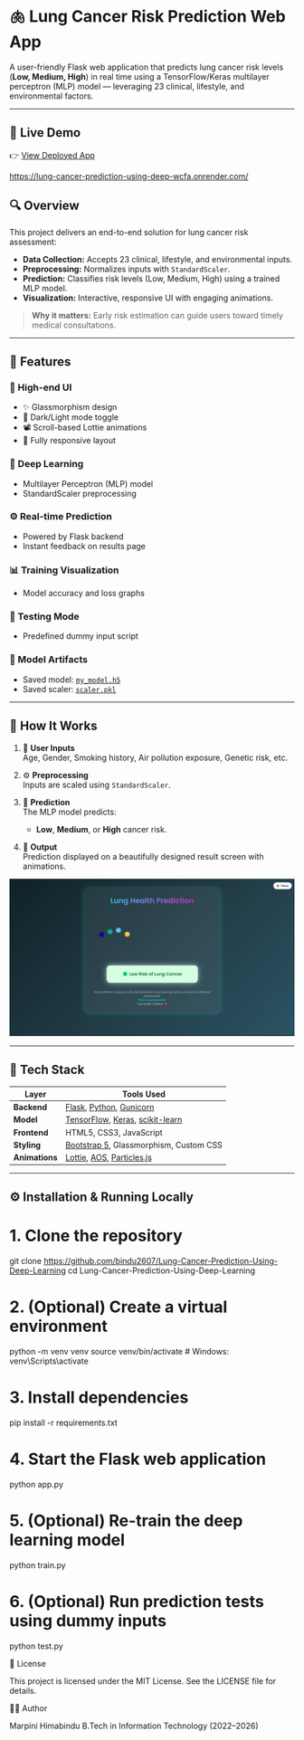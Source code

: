 # 🫁 Lung Cancer Risk Prediction Web App

A user-friendly Flask web application that predicts lung cancer risk levels (**Low, Medium, High**) in real time using a TensorFlow/Keras multilayer perceptron (MLP) model — leveraging 23 clinical, lifestyle, and environmental factors.

---

## 🚀 Live Demo

👉 [View Deployed App](#)  

https://lung-cancer-prediction-using-deep-wcfa.onrender.com/


## 🔍 Overview

This project delivers an end-to-end solution for lung cancer risk assessment:

- **Data Collection:** Accepts 23 clinical, lifestyle, and environmental inputs.
- **Preprocessing:** Normalizes inputs with `StandardScaler`.
- **Prediction:** Classifies risk levels (Low, Medium, High) using a trained MLP model.
- **Visualization:** Interactive, responsive UI with engaging animations.

> **Why it matters:** Early risk estimation can guide users toward timely medical consultations.

---

## 🎯 Features

### 🌟 High-end UI
- ✨ Glassmorphism design
- 🌙 Dark/Light mode toggle
- 📽️ Scroll-based Lottie animations
- 📱 Fully responsive layout

### 🧠 Deep Learning
- Multilayer Perceptron (MLP) model
- StandardScaler preprocessing

### ⚙️ Real-time Prediction
- Powered by Flask backend
- Instant feedback on results page

### 📊 Training Visualization
- Model accuracy and loss graphs

### 🧪 Testing Mode
- Predefined dummy input script

### 💾 Model Artifacts
- Saved model: [`my_model.h5`](my_model.h5)
- Saved scaler: [`scaler.pkl`](scaler.pkl)

---

## 🚀 How It Works

1. 📝 **User Inputs**  
   Age, Gender, Smoking history, Air pollution exposure, Genetic risk, etc.

2. ⚙️ **Preprocessing**  
   Inputs are scaled using `StandardScaler`.

3. 🧠 **Prediction**  
   The MLP model predicts:  
   - **Low**, **Medium**, or **High** cancer risk.

4. 🎨 **Output**  
   Prediction displayed on a beautifully designed result screen with animations.

![Results Preview](screenshots/result.JPG)

---

## 🎨 Tech Stack

| Layer        | Tools Used                                         |
|--------------|----------------------------------------------------|
| **Backend**  | [Flask](https://flask.palletsprojects.com/), [Python](https://www.python.org/), [Gunicorn](https://gunicorn.org/) |
| **Model**    | [TensorFlow](https://www.tensorflow.org/), [Keras](https://keras.io/), [scikit-learn](https://scikit-learn.org/) |
| **Frontend** | HTML5, CSS3, JavaScript                            |
| **Styling**  | [Bootstrap 5](https://getbootstrap.com/), Glassmorphism, Custom CSS |
| **Animations** | [Lottie](https://lottiefiles.com/), [AOS](https://michalsnik.github.io/aos/), [Particles.js](https://vincentgarreau.com/particles.js/) |

---

## ⚙️ Installation & Running Locally


# 1. Clone the repository
git clone https://github.com/bindu2607/Lung-Cancer-Prediction-Using-Deep-Learning
cd Lung-Cancer-Prediction-Using-Deep-Learning


# 2. (Optional) Create a virtual environment
python -m venv venv
source venv/bin/activate  # Windows: venv\Scripts\activate

# 3. Install dependencies
pip install -r requirements.txt

# 4. Start the Flask web application
python app.py

# 5. (Optional) Re-train the deep learning model
python train.py

# 6. (Optional) Run prediction tests using dummy inputs
python test.py

📄 License

This project is licensed under the MIT License. See the LICENSE file for details.

👩‍💻 Author

Marpini Himabindu
B.Tech in Information Technology (2022–2026)


